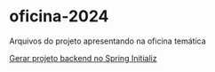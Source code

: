# oficina-2024
Arquivos do projeto apresentando na oficina temática

[Gerar projeto backend no Spring Initializ](https://start.spring.io/#!type=maven-project&language=java&platformVersion=3.3.0&packaging=jar&jvmVersion=21&groupId=br.senac.tads.oficina&artifactId=contatos-api&name=contatos-api&description=API%20de%20apoio%20para%20integra%C3%A7%C3%A3o%20com%20frontend%20web&packageName=br.senac.tads.oficina.contatos&dependencies=devtools,lombok,configuration-processor,web,validation,data-jpa,h2)
